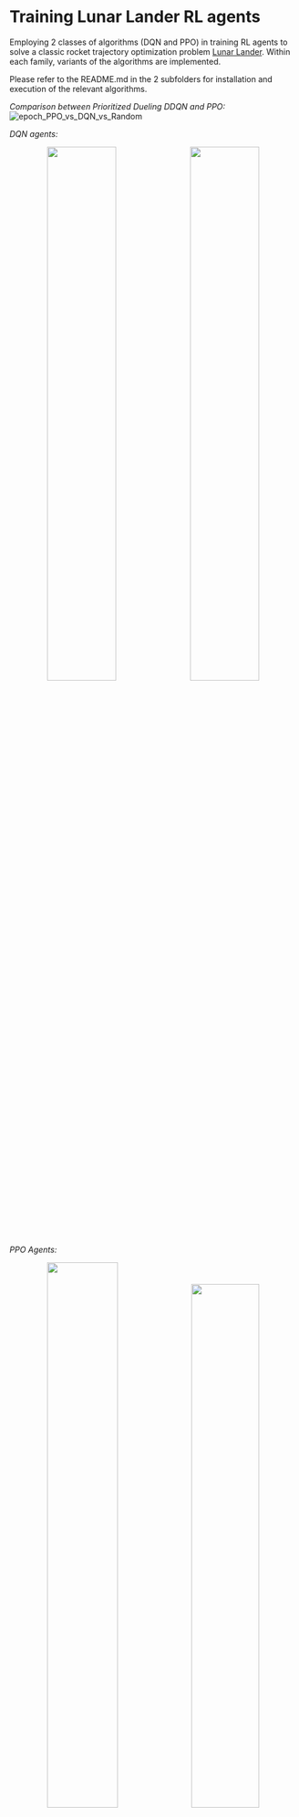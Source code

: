 # Training Lunar Lander RL agents

Employing 2 classes of algorithms (DQN and PPO) in training RL agents to solve a classic rocket trajectory optimization problem [Lunar Lander](https://gymnasium.farama.org/environments/box2d/lunar_lander/). Within each family, variants of the algorithms are implemented.


Please refer to the README.md in the 2 subfolders for installation and execution of the relevant algorithms.

*Comparison between Prioritized Dueling DDQN and PPO:*
![epoch_PPO_vs_DQN_vs_Random](https://github.com/ericdong314/rl-lunar-lander/assets/56725529/cbff2783-7122-45ba-8abf-4e1fbc11a89f)


*DQN agents:*
<p align="middle">
<img src="https://github.com/ericdong314/rl-lunar-lander/assets/56725529/e252a7d6-2243-4008-8753-d7a6bcd241a7" width="49%" />
<img src="https://github.com/ericdong314/rl-lunar-lander/assets/56725529/e5a01dfc-5a27-4605-af6d-29a5cb87f095" width="49%" />
</p>

*PPO Agents:*

<p align="middle">
<img src="https://github.com/ericdong314/rl-lunar-lander/assets/56725529/5710bf74-edda-424b-a469-920a41a7fb12" width="49.5%"/>
<img src="https://github.com/ericdong314/rl-lunar-lander/assets/56725529/2368405e-4d50-4678-b430-3753186f48d5" width="48.5%"/>
</p>



Watch the following video to see the performance of the agents:

https://github.com/ericdong314/rl-lunar-lander/assets/56725529/02011adf-590a-40a8-881b-95c6e7f999ec


(Credit to @jeffyfung for PPO implementation; Video recorded by Henry Liu)


